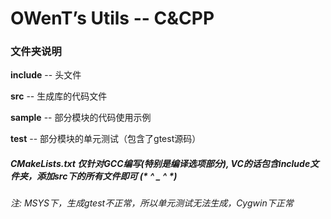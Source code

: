 OWenT’s Utils -- C&CPP
=============

### 文件夹说明
**include**  -- 头文件

**src**      -- 生成库的代码文件

**sample**   -- 部分模块的代码使用示例

**test**     -- 部分模块的单元测试（包含了gtest源码）

##### CMakeLists.txt 仅针对GCC编写(特别是编译选项部分), VC的话包含include文件夹，添加src下的所有文件即可 (* ^ _ ^ *)
###### 注: MSYS下，生成gtest不正常，所以单元测试无法生成，Cygwin下正常

